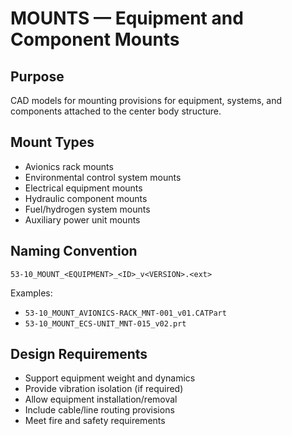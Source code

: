 # MOUNTS — Equipment and Component Mounts

## Purpose

CAD models for mounting provisions for equipment, systems, and components attached to the center body structure.

## Mount Types

- Avionics rack mounts
- Environmental control system mounts
- Electrical equipment mounts
- Hydraulic component mounts
- Fuel/hydrogen system mounts
- Auxiliary power unit mounts

## Naming Convention

```
53-10_MOUNT_<EQUIPMENT>_<ID>_v<VERSION>.<ext>
```

Examples:
- `53-10_MOUNT_AVIONICS-RACK_MNT-001_v01.CATPart`
- `53-10_MOUNT_ECS-UNIT_MNT-015_v02.prt`

## Design Requirements

- Support equipment weight and dynamics
- Provide vibration isolation (if required)
- Allow equipment installation/removal
- Include cable/line routing provisions
- Meet fire and safety requirements
